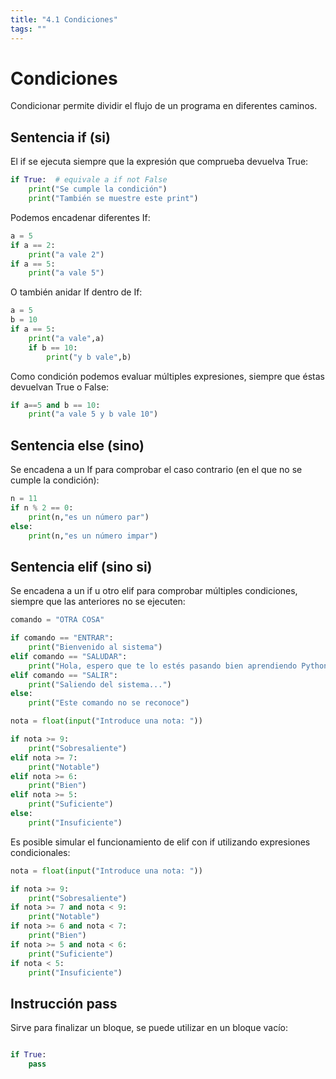 ```yaml
---
title: "4.1 Condiciones"
tags: ""
---
```


# Condiciones

Condicionar permite dividir el flujo de un programa en diferentes caminos.

## Sentencia if (si)

El if se ejecuta siempre que la expresión que comprueba devuelva True:

```python
if True:  # equivale a if not False
    print("Se cumple la condición")
    print("También se muestre este print")
```

Podemos encadenar diferentes If:

```python
a = 5
if a == 2:
    print("a vale 2")
if a == 5:
    print("a vale 5")
```

O también anidar If dentro de If:

```python
a = 5
b = 10
if a == 5:
    print("a vale",a)
    if b == 10:
        print("y b vale",b)
```

Como condición podemos evaluar múltiples expresiones, siempre que éstas devuelvan True o False:

```python
if a==5 and b == 10:
    print("a vale 5 y b vale 10")
```

## Sentencia else (sino)

Se encadena a un If para comprobar el caso contrario (en el que no se cumple la condición):

```python
n = 11
if n % 2 == 0:
    print(n,"es un número par")
else:
    print(n,"es un número impar")
```

## Sentencia elif (sino si)

Se encadena a un if u otro elif para comprobar múltiples condiciones, siempre que las anteriores no se ejecuten:

```python
comando = "OTRA COSA"

if comando == "ENTRAR":
    print("Bienvenido al sistema")
elif comando == "SALUDAR":
    print("Hola, espero que te lo estés pasando bien aprendiendo Python")
elif comando == "SALIR":
    print("Saliendo del sistema...")
else:
    print("Este comando no se reconoce")
```

```python
nota = float(input("Introduce una nota: "))

if nota >= 9:
    print("Sobresaliente")
elif nota >= 7:
    print("Notable")
elif nota >= 6:
    print("Bien")
elif nota >= 5:
    print("Suficiente")
else:
    print("Insuficiente")
```

Es posible simular el funcionamiento de elif con if utilizando expresiones condicionales:

```python
nota = float(input("Introduce una nota: "))

if nota >= 9:
    print("Sobresaliente")
if nota >= 7 and nota < 9:
    print("Notable")
if nota >= 6 and nota < 7:
    print("Bien")
if nota >= 5 and nota < 6:
    print("Suficiente")
if nota < 5:
    print("Insuficiente")
```

## Instrucción pass

Sirve para finalizar un bloque, se puede utilizar en un bloque vacío:

```python

if True:
    pass
```
